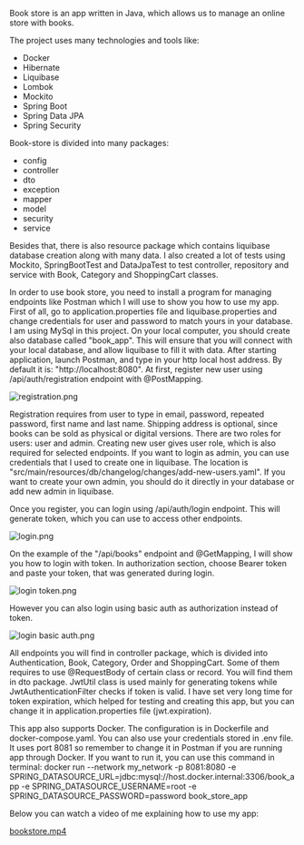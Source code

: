Book store is an app written in Java, which allows us to manage an online store with books.

The project uses many technologies and tools like:
- Docker
- Hibernate
- Liquibase
- Lombok
- Mockito
- Spring Boot
- Spring Data JPA
- Spring Security

Book-store is divided into many packages:
- config
- controller
- dto
- exception
- mapper
- model
- security
- service

Besides that, there is also resource package which contains liquibase database creation along with many data. I also created a lot of tests using
Mockito, SpringBootTest and DataJpaTest to test controller, repository and service with Book, Category and ShoppingCart classes.

In order to use book store, you need to install a program for managing endpoints like Postman which I will use to show you how to use my app.
First of all, go to application.properties file and liquibase.properties and change credentials for user and password to match
yours in your database. I am using MySql in this project. On your local computer, you should create also database called
"book_app". This will ensure that you will connect with your local database, and allow liquibase to fill it with data.
After starting application, launch Postman, and type in your http local host address. By default it is: "http://localhost:8080". 
At first, register new user using /api/auth/registration endpoint with @PostMapping. 

![registration.png](../../Desktop/registration.png)

Registration requires from user to type in email, password, repeated password, first name and last name. Shipping address
is optional, since books can be sold as physical or digital versions. There are two roles for users: user and admin. 
Creating new user gives user role, which is also required for selected endpoints. If you want to login as admin, you can
use credentials that I used to create one in liquibase. The location is "src/main/resources/db/changelog/changes/add-new-users.yaml". 
If you want to create your own admin, you should do it directly in your database or add new admin in liquibase. 

Once you register, you can login using /api/auth/login endpoint. This will generate token, which you can use
to access other endpoints.

![login.png](../../Desktop/login.png)

On the example of the "/api/books" endpoint and @GetMapping, I will show you how to login with token. In authorization
section, choose Bearer token and paste your token, that was generated during login. 

![login token.png](../../Desktop/login%20token.png)

However you can also login using basic auth as authorization instead of token. 

![login basic auth.png](../../Desktop/login%20basic%20auth.png)

All endpoints you will find in controller package, which is divided into Authentication, Book, Category, Order and
ShoppingCart. Some of them requires to use @RequestBody of certain class or record. You will find them in dto package.
JwtUtil class is used mainly for generating tokens while JwtAuthenticationFilter checks if token is valid. I have set 
very long time for token expiration, which helped for testing and creating this app, but you can change it in application.properties file (jwt.expiration).

This app also supports Docker. The configuration is in Dockerfile and docker-compose.yaml. You can also use your credentials stored in .env file. 
It uses port 8081 so remember to change it in Postman if you are running app through Docker. 
If you want to run it, you can use this command in terminal:
docker run --network my_network -p 8081:8080 -e SPRING_DATASOURCE_URL=jdbc:mysql://host.docker.internal:3306/book_app -e SPRING_DATASOURCE_USERNAME=root -e SPRING_DATASOURCE_PASSWORD=password book_store_app 

Below you can watch a video of me explaining how to use my app:

[bookstore.mp4](../../Desktop/bookstore.mp4)
